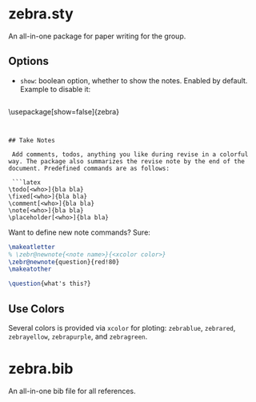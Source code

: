 # zebra.sty

  An all-in-one package for paper writing for the group.

## Options

* `show`: boolean option, whether to show the notes. Enabled by default. Example to disable it:

  ```latex
\usepackage[show=false]{zebra}
  ```


## Take Notes

   Add comments, todos, anything you like during revise in a colorful way. The package also summarizes the revise note by the end of the document. Predefined commands are as follows:
   
   ```latex
\todo[<who>]{bla bla}
\fixed[<who>]{bla bla}
\comment[<who>]{bla bla}
\note[<who>]{bla bla}
\placeholder[<who>]{bla bla}
   ```
   Want to define new note commands? Sure:
   ```latex
\makeatletter
  % \zebr@newnote{<note name>}{<xcolor color>}
  \zebr@newnote{question}{red!80}
\makeatother

\question{what's this?}
   ```

## Use Colors 
   Several colors is provided via `xcolor` for ploting: `zebrablue`, `zebrared`, `zebrayellow`, `zebrapurple`, and `zebragreen`.

# zebra.bib

  An all-in-one bib file for all references.

